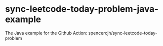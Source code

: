 # sync-leetcode-today-problem-java-example

The Java example for the Github Action: spencercjh/sync-leetcode-today-problem


